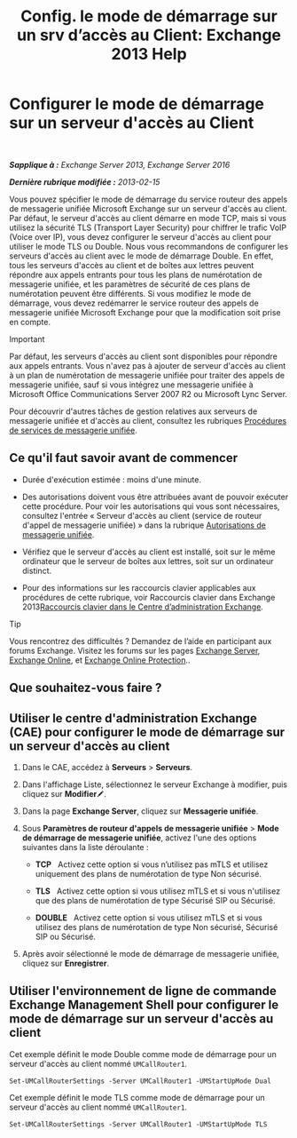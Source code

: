 ﻿---
title: 'Config. le mode de démarrage sur un srv d’accès au Client: Exchange 2013 Help'
TOCTitle: Configurer le mode de démarrage sur un serveur d'accès au Client
ms:assetid: 71cc9061-9e3c-4b4a-8dbe-f590ca5bcee8
ms:mtpsurl: https://technet.microsoft.com/fr-fr/library/JJ673533(v=EXCHG.150)
ms:contentKeyID: 50555427
ms.date: 05/23/2018
mtps_version: v=EXCHG.150
ms.translationtype: MT
---

# Configurer le mode de démarrage sur un serveur d'accès au Client

 

_**Sapplique à :** Exchange Server 2013, Exchange Server 2016_

_**Dernière rubrique modifiée :** 2013-02-15_

Vous pouvez spécifier le mode de démarrage du service routeur des appels de messagerie unifiée Microsoft Exchange sur un serveur d'accès au client. Par défaut, le serveur d'accès au client démarre en mode TCP, mais si vous utilisez la sécurité TLS (Transport Layer Security) pour chiffrer le trafic VoIP (Voice over IP), vous devez configurer le serveur d'accès au client pour utiliser le mode TLS ou Double. Nous vous recommandons de configurer les serveurs d'accès au client avec le mode de démarrage Double. En effet, tous les serveurs d'accès au client et de boîtes aux lettres peuvent répondre aux appels entrants pour tous les plans de numérotation de messagerie unifiée, et les paramètres de sécurité de ces plans de numérotation peuvent être différents. Si vous modifiez le mode de démarrage, vous devez redémarrer le service routeur des appels de messagerie unifiée Microsoft Exchange pour que la modification soit prise en compte.

> [!IMPORTANT]
> Par défaut, les serveurs d'accès au client sont disponibles pour répondre aux appels entrants. Vous n'avez pas à ajouter de serveur d'accès au client à un plan de numérotation de messagerie unifiée pour traiter des appels de messagerie unifiée, sauf si vous intégrez une messagerie unifiée à Microsoft Office Communications Server 2007 R2 ou Microsoft Lync Server.


Pour découvrir d'autres tâches de gestion relatives aux serveurs de messagerie unifiée et d'accès au client, consultez les rubriques [Procédures de services de messagerie unifiée](um-services-procedures-exchange-2013-help.md).

## Ce qu'il faut savoir avant de commencer

  - Durée d'exécution estimée : moins d'une minute.

  - Des autorisations doivent vous être attribuées avant de pouvoir exécuter cette procédure. Pour voir les autorisations qui vous sont nécessaires, consultez l'entrée « Serveur d'accès au client (service de routeur d'appel de messagerie unifiée) » dans la rubrique [Autorisations de messagerie unifiée](unified-messaging-permissions-exchange-2013-help.md).

  - Vérifiez que le serveur d'accès au client est installé, soit sur le même ordinateur que le serveur de boîtes aux lettres, soit sur un ordinateur distinct.

  - Pour des informations sur les raccourcis clavier applicables aux procédures de cette rubrique, voir Raccourcis clavier dans Exchange 2013[Raccourcis clavier dans le Centre d’administration Exchange](keyboard-shortcuts-in-the-exchange-admin-center-exchange-online-protection-help.md).

> [!TIP]
> Vous rencontrez des difficultés ? Demandez de l’aide en participant aux forums Exchange. Visitez les forums sur les pages <a href="https://go.microsoft.com/fwlink/p/?linkid=60612">Exchange Server</a>, <a href="https://go.microsoft.com/fwlink/p/?linkid=267542">Exchange Online</a>, et <a href="https://go.microsoft.com/fwlink/p/?linkid=285351">Exchange Online Protection</a>..


## Que souhaitez-vous faire ?

## Utiliser le centre d'administration Exchange (CAE) pour configurer le mode de démarrage sur un serveur d'accès au client

1.  Dans le CAE, accédez à **Serveurs** \> **Serveurs**.

2.  Dans l'affichage Liste, sélectionnez le serveur Exchange à modifier, puis cliquez sur **Modifier**![Icône Modifier](images/Bb124582.6f53ccb2-1f13-4c02-bea0-30690e6ea71d(EXCHG.150).gif "Icône Modifier").

3.  Dans la page **Exchange Server**, cliquez sur **Messagerie unifiée**.

4.  Sous **Paramètres de routeur d'appels de messagerie unifiée** \> **Mode de démarrage de messagerie unifiée**, activez l'une des options suivantes dans la liste déroulante :
    
      - **TCP**   Activez cette option si vous n’utilisez pas mTLS et utilisez uniquement des plans de numérotation de type Non sécurisé.
    
      - **TLS**   Activez cette option si vous utilisez mTLS et si vous n'utilisez que des plans de numérotation de type Sécurisé SIP ou Sécurisé.
    
      - **DOUBLE**   Activez cette option si vous utilisez mTLS et si vous utilisez des plans de numérotation de type Non sécurisé, Sécurisé SIP ou Sécurisé.

5.  Après avoir sélectionné le mode de démarrage de messagerie unifiée, cliquez sur **Enregistrer**.

## Utiliser l'environnement de ligne de commande Exchange Management Shell pour configurer le mode de démarrage sur un serveur d'accès au client

Cet exemple définit le mode Double comme mode de démarrage pour un serveur d'accès au client nommé `UMCallRouter1`.

    Set-UMCallRouterSettings -Server UMCallRouter1 -UMStartUpMode Dual

Cet exemple définit le mode TLS comme mode de démarrage pour un serveur d'accès au client nommé `UMCallRouter1`.

    Set-UMCallRouterSettings -Server UMCallRouter1 -UMStartUpMode TLS

